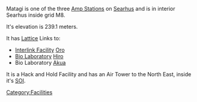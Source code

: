Matagi is one of the three [Amp Stations](Amp_Station.md "wikilink") on
[Searhus](Searhus.md "wikilink") and is in interior Searhus inside grid M8.

It's elevation is 239.1 meters.

It has [Lattice](Lattice.md "wikilink") Links to:

- [Interlink Facility](Interlink_Facility.md "wikilink")
  [Oro](Oro.md "wikilink")
- [Bio Laboratory](Bio_Laboratory.md "wikilink") [Hiro](Hiro.md "wikilink")
- Bio Laboratory [Akua](Akua.md "wikilink")

It is a Hack and Hold Facility and has an Air Tower to the North East,
inside it's [SOI](SOI.md "wikilink").

[Category:Facilities](Category:Facilities.md "wikilink")
